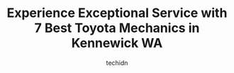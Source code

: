 ---
layout: ampstory
image: https://images.unsplash.com/photo-1639928848401-41650dc7238e?ixlib=rb-4.0.3&ixid=MnwxMjA3fDB8MHxwaG90by1wYWdlfHx8fGVufDB8fHx8&auto=format&fit=crop&w=640&h=853&q=80
author: techidn
featured: false
description: Searching for the finest Toyota Mechanic in Kennewick WA, USA? Look no further than the 7 best Toyota Mechanic in the area, where youll find a team of highly qualified professionals ready t
title: Experience Exceptional Service with 7 Best Toyota Mechanics in Kennewick WA
cover:
   title: Experience Exceptional Service with 7 Best Toyota Mechanics in Kennewick WA
   subtitle: Rickpate
   background: https://images.unsplash.com/photo-1639928848401-41650dc7238e?ixlib=rb-4.0.3&ixid=MnwxMjA3fDB8MHxwaG90by1wYWdlfHx8fGVufDB8fHx8&auto=format&fit=crop&w=640&h=853&q=80

pages: 
 - layout: thirds
   top: <h1>#1 Meyers Auto Tech</h1>
   bottom: "<p>I just had a new clutch put in my 08 Tacoma with 190k miles on it.  They did a great job and the service was second to none. Edwin and the technicians were awesome to wor</p>"
   background: https://www.knot35.com/toplist/wp-content/uploads/2023/06/best-toyota-mechanic-1-in-kennewick-wa-1685833561.jpeg
   backgroundblur: true
 - layout: thirds
   top: <h1>#2 Tri Cities Automotive Repair</h1>
   bottom: "<p>106002 Wiser Pkwy, Kennewick, WA 99338, United States</p>"
   background: https://www.knot35.com/toplist/wp-content/uploads/2023/06/best-toyota-mechanic-2-in-kennewick-wa-1685833561.jpeg
   cta:
      link: https://www.knot35.com/toplist/experience-exceptional-service-with-7-best-toyota-mechanics-in-kennewick-wa/
      text: Experience Exceptional Service with 7 Best Toyota Mechanics in Kennewick WA
 - layout: thirds
   top: <h1>#3 360 Automotive & Repair</h1>
   bottom: "<p>6200 W Clearwater Ave, Kennewick, WA 99336, United States</p>"
   background: https://www.knot35.com/toplist/wp-content/uploads/2023/06/best-toyota-mechanic-3-in-kennewick-wa-1685833562.jpeg
   cta:
      link: https://www.knot35.com/toplist/experience-exceptional-service-with-7-best-toyota-mechanics-in-kennewick-wa/
      text: Experience Exceptional Service with 7 Best Toyota Mechanics in Kennewick WA
 - layout: thirds
   top: <h1>#4 Allied Automotive</h1>
   bottom: "<p>834 W Klamath Ave, Kennewick, WA 99336, United States</p>"
   background: https://images.unsplash.com/photo-1591393223703-56fe1347ac62?ixlib=rb-4.0.3&ixid=MnwxMjA3fDB8MHxwaG90by1wYWdlfHx8fGVufDB8fHx8&auto=format&fit=crop&w=640&h=853&q=80
   cta:
      link: https://www.knot35.com/toplist/experience-exceptional-service-with-7-best-toyota-mechanics-in-kennewick-wa/
      text: Experience Exceptional Service with 7 Best Toyota Mechanics in Kennewick WA
 - layout: thirds
   top: <h1>#5 Platinum Automotive Services</h1>
   bottom: "<p>8504 W Clearwater Ave, Kennewick, WA 99336, United States</p>"
   background: https://images.unsplash.com/photo-1608501821300-4f99e58bba77?ixlib=rb-4.0.3&ixid=MnwxMjA3fDB8MHxwaG90by1wYWdlfHx8fGVufDB8fHx8&auto=format&fit=crop&w=640&h=853&q=80
   cta:
      link: https://www.knot35.com/toplist/experience-exceptional-service-with-7-best-toyota-mechanics-in-kennewick-wa/
      text: Experience Exceptional Service with 7 Best Toyota Mechanics in Kennewick WA
 - layout: thirds
   top: <h1>#6 509 Automotive Services</h1>
   bottom: "<p>121 S Ely St Building B, Kennewick, WA 99336, United States</p>"
   background: https://images.unsplash.com/photo-1632260260864-caf7fde5ec36?ixlib=rb-4.0.3&ixid=MnwxMjA3fDB8MHxwaG90by1wYWdlfHx8fGVufDB8fHx8&auto=format&fit=crop&w=640&h=853&q=80
   cta:
      link: https://www.knot35.com/toplist/experience-exceptional-service-with-7-best-toyota-mechanics-in-kennewick-wa/
      text: Experience Exceptional Service with 7 Best Toyota Mechanics in Kennewick WA
 - layout: thirds
   top: <h1>#7 Bobs Automotive and Towing</h1>
   bottom: "<p>1615 E Chemical Dr Suite #1, Kennewick, WA 99337, United States</p>"
   background: https://images.unsplash.com/photo-1496096265110-f83ad7f96608?ixlib=rb-4.0.3&ixid=MnwxMjA3fDB8MHxwaG90by1wYWdlfHx8fGVufDB8fHx8&auto=format&fit=crop&w=640&h=853&q=80
   cta:
      link: https://www.knot35.com/toplist/experience-exceptional-service-with-7-best-toyota-mechanics-in-kennewick-wa/
      text: Experience Exceptional Service with 7 Best Toyota Mechanics in Kennewick WA
 - layout: thirds
   middle: Continue reading...
   background: https://images.unsplash.com/photo-1533735380053-eb8d0759b24a?ixlib=rb-4.0.3&ixid=MnwxMjA3fDB8MHxwaG90by1wYWdlfHx8fGVufDB8fHx8&auto=format&fit=crop&w=640&h=853&q=80
   cta:
      link: https://www.knot35.com/toplist/experience-exceptional-service-with-7-best-toyota-mechanics-in-kennewick-wa/
      text: Experience Exceptional Service with 7 Best Toyota Mechanics in Kennewick WA
      
---